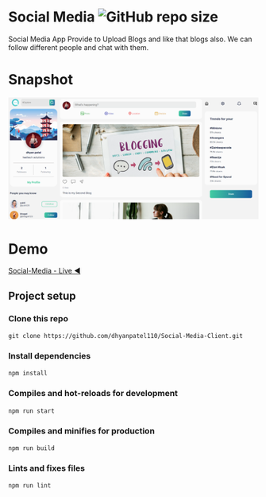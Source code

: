 # Social Media ![GitHub repo size](https://img.shields.io/github/repo-size/dhyanpatel110/Social-Media-Client)
Social Media App Provide to Upload Blogs and like that blogs also. We can follow different people and chat with them.

# Snapshot

![Interface of Social Media](SocialMedia.png)

# Demo

[Social-Media - Live ◀️](https://social-media-dhyanpatel110.vercel.app/)


## Project setup

### Clone this repo

```
git clone https://github.com/dhyanpatel110/Social-Media-Client.git
```

### Install dependencies

```
npm install
```

### Compiles and hot-reloads for development

```
npm run start
```

### Compiles and minifies for production

```
npm run build
```

### Lints and fixes files

```
npm run lint
```
